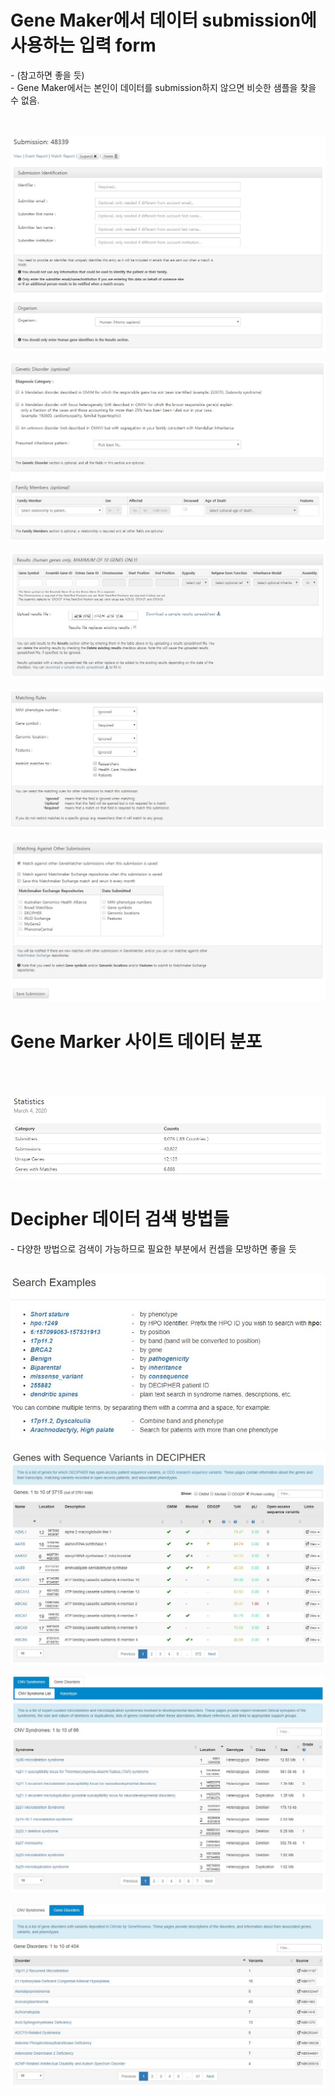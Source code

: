 
<h1>Gene Maker에서 데이터 submission에 사용하는 입력 form</h1>
- (참고하면 좋을 듯)</br>
- Gene Maker에서는 본인이 데이터를 submission하지 않으면 비슷한 샘플을 찾을 수 없음.</br>
</br></br>

![submission1](https://raw.githubusercontent.com/sugminyang/dsnetwork/master/RareDiseaseDB/img/submission/01.JPG)

![submission2](https://raw.githubusercontent.com/sugminyang/dsnetwork/master/RareDiseaseDB/img/submission/02.JPG)

![submission3](https://raw.githubusercontent.com/sugminyang/dsnetwork/master/RareDiseaseDB/img/submission/03.JPG)

![submission4](https://raw.githubusercontent.com/sugminyang/dsnetwork/master/RareDiseaseDB/img/submission/04.JPG)

![submission5](https://raw.githubusercontent.com/sugminyang/dsnetwork/master/RareDiseaseDB/img/submission/05.JPG)


<h1>Gene Marker 사이트 데이터 분포</h1>
</br></br>

![stat1](https://raw.githubusercontent.com/sugminyang/dsnetwork/master/RareDiseaseDB/img/statistics/01.JPG)



<h1>Decipher 데이터 검색 방법들</h1>
- 다양한 방법으로 검색이 가능하므로 필요한 부분에서 컨셉을 모방하면 좋을 듯
</br></br>

![search1](https://raw.githubusercontent.com/sugminyang/dsnetwork/master/RareDiseaseDB/img/decipher_search/01.JPG)

![search2](https://raw.githubusercontent.com/sugminyang/dsnetwork/master/RareDiseaseDB/img/decipher_search/02.JPG)

![search3](https://raw.githubusercontent.com/sugminyang/dsnetwork/master/RareDiseaseDB/img/decipher_search/03.JPG)

![search4](https://raw.githubusercontent.com/sugminyang/dsnetwork/master/RareDiseaseDB/img/decipher_search/04.JPG)

